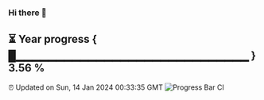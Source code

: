 ### Hi there 👋
⏳ Year progress { █▁▁▁▁▁▁▁▁▁▁▁▁▁▁▁▁▁▁▁▁▁▁▁▁▁▁▁▁▁ } 3.56 %
---
⏰ Updated on Sun, 14 Jan 2024 00:33:35 GMT
![Progress Bar CI](https://github.com/Moyi321/Moyi321/workflows/Progress%20Bar%20CI/badge.svg)
